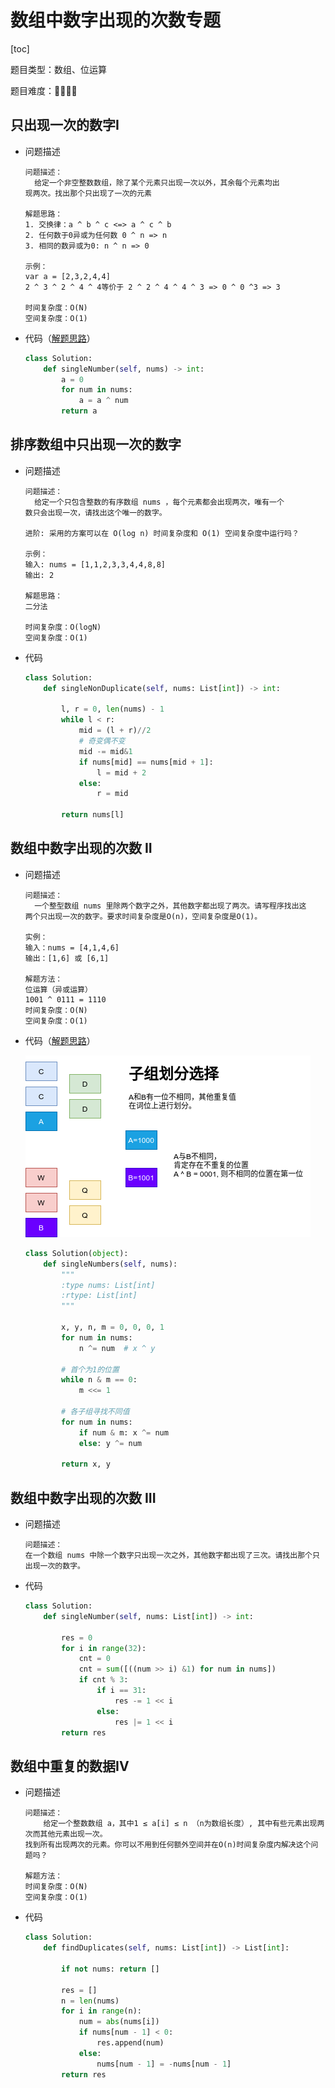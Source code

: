 # 数组中数字出现的次数专题

[toc]

题目类型：数组、位运算

题目难度：:star2::star2::star2::star2:

## 只出现一次的数字I

- 问题描述

  ```
  问题描述：
  	给定一个非空整数数组，除了某个元素只出现一次以外，其余每个元素均出
  现两次。找出那个只出现了一次的元素
  
  解题思路：
  1. 交换律：a ^ b ^ c <=> a ^ c ^ b
  2. 任何数于0异或为任何数 0 ^ n => n
  3. 相同的数异或为0: n ^ n => 0
  
  示例：
  var a = [2,3,2,4,4]
  2 ^ 3 ^ 2 ^ 4 ^ 4等价于 2 ^ 2 ^ 4 ^ 4 ^ 3 => 0 ^ 0 ^3 => 3
  
  时间复杂度：O(N)
  空间复杂度：O(1)
  ```

- 代码（[解题思路](https://leetcode-cn.com/problems/single-number/comments/)）

  ```python
  class Solution:
      def singleNumber(self, nums) -> int:
          a = 0
          for num in nums:
              a = a ^ num
          return a
  ```

## 排序数组中只出现一次的数字
- 问题描述

  ```
  问题描述：
  	给定一个只包含整数的有序数组 nums ，每个元素都会出现两次，唯有一个
  数只会出现一次，请找出这个唯一的数字。
  
  进阶: 采用的方案可以在 O(log n) 时间复杂度和 O(1) 空间复杂度中运行吗？
  
  示例：
  输入: nums = [1,1,2,3,3,4,4,8,8]
  输出: 2
  
  解题思路：
  二分法
  
  时间复杂度：O(logN)
  空间复杂度：O(1)
  ```

- 代码

  ```python
  class Solution:
      def singleNonDuplicate(self, nums: List[int]) -> int:
  
          l, r = 0, len(nums) - 1
          while l < r:
              mid = (l + r)//2
              # 奇变偶不变
              mid -= mid&1
              if nums[mid] == nums[mid + 1]:
                  l = mid + 2
              else:
                  r = mid
  
          return nums[l]
  ```


## 数组中数字出现的次数 II

- 问题描述

  ```
  问题描述：
  	一个整型数组 nums 里除两个数字之外，其他数字都出现了两次。请写程序找出这
  两个只出现一次的数字。要求时间复杂度是O(n)，空间复杂度是O(1)。
  
  实例：
  输入：nums = [4,1,4,6]
  输出：[1,6] 或 [6,1]
  
  解题方法：
  位运算（异或运算）
  1001 ^ 0111 = 1110
  时间复杂度：O(N)
  空间复杂度：O(1)
  ```

- 代码（[解题思路](https://leetcode-cn.com/problems/shu-zu-zhong-shu-zi-chu-xian-de-ci-shu-lcof/solution/jian-zhi-offer-56-i-shu-zu-zhong-shu-zi-tykom/)）

  ![](./imgs/74.png)

  ```python
  class Solution(object):
      def singleNumbers(self, nums):
          """
          :type nums: List[int]
          :rtype: List[int]
          """
  
          x, y, n, m = 0, 0, 0, 1
          for num in nums:
              n ^= num  # x ^ y
          
          # 首个为1的位置
          while n & m == 0:
              m <<= 1
  
          # 各子组寻找不同值
          for num in nums:
              if num & m: x ^= num
              else: y ^= num
  
          return x, y 
  ```


## 数组中数字出现的次数 III

- 问题描述

  ```
  问题描述：
  在一个数组 nums 中除一个数字只出现一次之外，其他数字都出现了三次。请找出那个只出现一次的数字。
  ```

- 代码

  ```python
  class Solution:
      def singleNumber(self, nums: List[int]) -> int:
  
          res = 0
          for i in range(32):
              cnt = 0
              cnt = sum([((num >> i) &1) for num in nums])
              if cnt % 3:
                  if i == 31:
                      res -= 1 << i
                  else:
                      res |= 1 << i
          return res
  ```

## 数组中重复的数据IV

- 问题描述

  ```
  问题描述：
      给定一个整数数组 a，其中1 ≤ a[i] ≤ n （n为数组长度）, 其中有些元素出现两次而其他元素出现一次。
  找到所有出现两次的元素。你可以不用到任何额外空间并在O(n)时间复杂度内解决这个问题吗？
  
  解题方法：
  时间复杂度：O(N)
  空间复杂度：O(1)
  ```

- 代码

  ```python
  class Solution:
      def findDuplicates(self, nums: List[int]) -> List[int]:
  
          if not nums: return []
  
          res = []
          n = len(nums)
          for i in range(n):
              num = abs(nums[i])
              if nums[num - 1] < 0:
                  res.append(num)
              else:
                  nums[num - 1] = -nums[num - 1]
          return res
  ```
